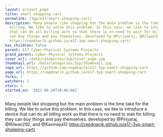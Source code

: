 ```yaml
---
layout: project_page
title: smart shopping cart
permalink: /3yp/e17/smart-shopping-cart/
description: Many people like shopping but the main problem is the time take for the
  billing. We like to solve this problem. In this case, we like to introduce a device
  that can do all billing work so that there is no need to wait for billing. they
  can buy things and pay themselves. developed by @Piriyaraj, @Rilwan292, and @Kavinaya12
  https://cepdnaclk.github.io/e17-3yp-smart-shopping-cart/
has_children: false
parent: E17 Cyber-Physical Systems Projects
grand_parent: Cyber-Physical Systems Projects
cover_url: /data/categories/3yp/cover_page.jpg
thumbnail_url: /data/categories/3yp/thumbnail.jpg
repo_url: https://github.com/cepdnaclk/e17-3yp-smart-shopping-cart
page_url: https://cepdnaclk.github.io/e17-3yp-smart-shopping-cart
forks: 7
watchers: 2
stars: 2
started_on: '2021-06-24T10:46:06Z'
---
```


Many people like shopping but the main problem is the time take for the billing. We like to solve this problem. In this case, we like to introduce a device that can do all billing work so that there is no need to wait for billing. they can buy things and pay themselves. developed by @Piriyaraj, @Rilwan292, and @Kavinaya12 https://cepdnaclk.github.io/e17-3yp-smart-shopping-cart/